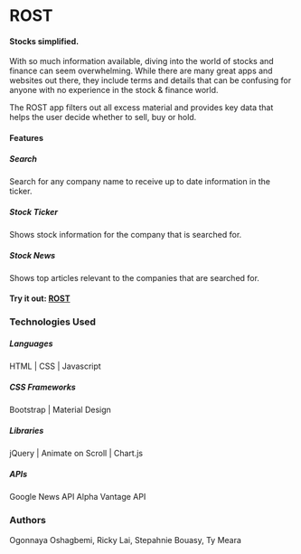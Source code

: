 # ROST
#### Stocks simplified.

With so much information available, diving into the world of stocks and finance can seem overwhelming. 
While there are many great apps and websites out there, they include terms and details that can be confusing for anyone with no experience in the stock & finance world. 

The ROST app filters out all excess material and provides key data that helps the user decide whether to sell, buy or hold.

#### Features
##### Search
Search for any company name to receive up to date information in the ticker.

##### Stock Ticker
Shows stock information for the company that is searched for.

##### Stock News
Shows top articles relevant to the companies that are searched for.

#### Try it out: [ROST](https://ogonnaya.github.io/rost/)

### Technologies Used
##### Languages
HTML | CSS | Javascript

##### CSS Frameworks
Bootstrap | Material Design

##### Libraries
jQuery | Animate on Scroll | Chart.js

##### APIs
Google News API
Alpha Vantage API

### Authors
Ogonnaya Oshagbemi, Ricky Lai, Stepahnie Bouasy, Ty Meara



